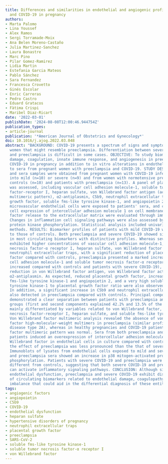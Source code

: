 ```yaml
---
title: Differences and similarities in endothelial and angiogenic profiles of preeclampsia
  and COVID-19 in pregnancy
authors:
- Marta Palomo
- Lina Youssef
- Alex Ramos
- Sergi Torramade-Moix
- Ana Belen Moreno-Castaño
- Julia Martinez-Sanchez
- Laura Bonastre
- Marc Pino
- Pilar Gomez-Ramirez
- Lidia Martin
- Estefania Garcia Mateos
- Pablo Sánchez
- Sara Fernandez
- Francesca Crovetto
- Ginés Escolar
- Enric Carreras
- Pedro Castro
- Eduard Gratacos
- Fàtima Crispi
- Maribel Diaz-Ricart
date: '2022-03-01'
publishDate: '2024-08-08T12:00:46.944754Z'
publication_types:
- article-journal
publication: '*American Journal of Obstetrics and Gynecology*'
doi: 10.1016/j.ajog.2022.03.048
abstract: "BACKGROUND: COVID-19 presents a spectrum of signs and symptoms in pregnant
  women that might resemble preeclampsia. Differentiation between severe COVID-19
  and preeclampsia is difficult in some cases. OBJECTIVE: To study biomarkers of endothelial
  damage, coagulation, innate immune response, and angiogenesis in preeclampsia and
  COVID-19 in pregnancy in addition to in vitro alterations in endothelial cells exposed
  to sera from pregnant women with preeclampsia and COVID-19. STUDY DESIGN: Plasma
  and sera samples were obtained from pregnant women with COVID-19 infection classified
  into mild (n=10) or severe (n=9) and from women with normotensive pregnancies as
  controls (n=10) and patients with preeclampsia (n=13). A panel of plasmatic biomarkers
  was assessed, including vascular cell adhesion molecule-1, soluble tumor necrosis
  factor-receptor I, heparan sulfate, von Willebrand factor antigen (activity and
  multimeric pattern), α2-antiplasmin, C5b9, neutrophil extracellular traps, placental
  growth factor, soluble fms-like tyrosine kinase-1, and angiopoietin 2. In addition,
  microvascular endothelial cells were exposed to patients' sera, and changes in the
  cell expression of intercellular adhesion molecule 1 on cell membranes and von Willebrand
  factor release to the extracellular matrix were evaluated through immunofluorescence.
  Changes in inflammation cell signaling pathways were also assessed by of p38 mitogen-activated
  protein kinase phosphorylation. Statistical analysis included univariate and multivariate
  methods. RESULTS: Biomarker profiles of patients with mild COVID-19 were similar
  to those of controls. Both preeclampsia and severe COVID-19 showed significant alterations
  in most circulating biomarkers with distinctive profiles. Whereas severe COVID-19
  exhibited higher concentrations of vascular cell adhesion molecule-1, soluble tumor
  necrosis factor-α receptor I, heparan sulfate, von Willebrand factor antigen, and
  neutrophil extracellular traps, with a significant reduction of placental growth
  factor compared with controls, preeclampsia presented a marked increase in vascular
  cell adhesion molecule-1 and soluble tumor necrosis factor-α receptor I (significantly
  increased compared with controls and patients with severe COVID-19), with a striking
  reduction in von Willebrand factor antigen, von Willebrand factor activity, and
  α2-antiplasmin. As expected, reduced placental growth factor, increased soluble
  fms-like tyrosine kinase-1 and angiopoietin 2, and a very high soluble fms-like
  tyrosine kinase-1 to placental growth factor ratio were also observed in preeclampsia.
  In addition, a significant increase in C5b9 and neutrophil extracellular traps was
  also detected in preeclampsia compared with controls. Principal component analysis
  demonstrated a clear separation between patients with preeclampsia and the other
  groups (first and second components explained 42.2% and 13.5% of the variance),
  mainly differentiated by variables related to von Willebrand factor, soluble tumor
  necrosis factor-receptor I, heparan sulfate, and soluble fms-like tyrosine kinase-1.
  Von Willebrand factor multimeric analysis revealed the absence of von Willebrand
  factor high-molecular-weight multimers in preeclampsia (similar profile to von Willebrand
  disease type 2A), whereas in healthy pregnancies and COVID-19 patients, von Willebrand
  factor multimeric pattern was normal. Sera from both preeclampsia and severe COVID-19
  patients induced an overexpression of intercellular adhesion molecule 1 and von
  Willebrand factor in endothelial cells in culture compared with controls. However,
  the effect of preeclampsia was less pronounced than the that of severe COVID-19.
  Immunoblots of lysates from endothelial cells exposed to mild and severe COVID-19
  and preeclampsia sera showed an increase in p38 mitogen-activated protein kinase
  phosphorylation. Patients with severe COVID-19 and preeclampsia were statistically
  different from controls, suggesting that both severe COVID-19 and preeclampsia sera
  can activate inflammatory signaling pathways. CONCLUSION: Although similar in in vitro
  endothelial dysfunction, preeclampsia and severe COVID-19 exhibit distinctive profiles
  of circulating biomarkers related to endothelial damage, coagulopathy, and angiogenic
  imbalance that could aid in the differential diagnosis of these entities."
tags:
- angiogenic factors
- angiopoietin
- C5b9
- COVID-19
- endothelial dysfunction
- heparan sulfate
- hypertensive disorders of pregnancy
- neutrophil extracellular traps
- placental growth factor
- preeclampsia
- SARS-CoV-2
- soluble fms-like tyrosine kinase-1
- soluble tumor necrosis factor-α receptor I
- von Willebrand factor
---
```

